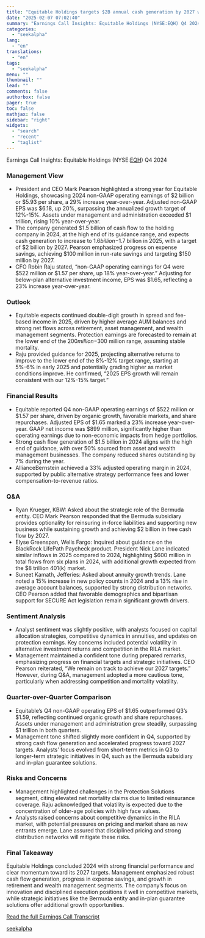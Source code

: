 ```yaml
---
title: "Equitable Holdings targets $2B annual cash generation by 2027 with $1.6B-$1.7B forecast for 2025"
date: "2025-02-07 07:02:40"
summary: "Earnings Call Insights: Equitable Holdings (NYSE:EQH) Q4 2024 Management View President and CEO Mark Pearson highlighted a strong year for Equitable Holdings, showcasing 2024 non-GAAP operating earnings of $2 billion or $5.93 per share, a 29% increase year-over-year. Adjusted non-GAAP EPS was $6.18, up 20%, surpassing the annualized growth target..."
categories:
  - "seekalpha"
lang:
  - "en"
translations:
  - "en"
tags:
  - "seekalpha"
menu: ""
thumbnail: ""
lead: ""
comments: false
authorbox: false
pager: true
toc: false
mathjax: false
sidebar: "right"
widgets:
  - "search"
  - "recent"
  - "taglist"
---
```


Earnings Call Insights: Equitable Holdings (NYSE:[EQH](https://seekingalpha.com/symbol/EQH "Equitable Holdings, Inc.")) Q4 2024

### Management View

* President and CEO Mark Pearson highlighted a strong year for Equitable Holdings, showcasing 2024 non-GAAP operating earnings of $2 billion or $5.93 per share, a 29% increase year-over-year. Adjusted non-GAAP EPS was $6.18, up 20%, surpassing the annualized growth target of 12%-15%. Assets under management and administration exceeded $1 trillion, rising 10% year-over-year.
* The company generated $1.5 billion of cash flow to the holding company in 2024, at the high end of its guidance range, and expects cash generation to increase to $1.6 billion-$1.7 billion in 2025, with a target of $2 billion by 2027. Pearson emphasized progress on expense savings, achieving $100 million in run-rate savings and targeting $150 million by 2027.
* CFO Robin Raju stated, “non-GAAP operating earnings for Q4 were $522 million or $1.57 per share, up 18% year-over-year.” Adjusting for below-plan alternative investment income, EPS was $1.65, reflecting a 23% increase year-over-year.

### Outlook

* Equitable expects continued double-digit growth in spread and fee-based income in 2025, driven by higher average AUM balances and strong net flows across retirement, asset management, and wealth management segments. Protection earnings are forecasted to remain at the lower end of the $200 million-$300 million range, assuming stable mortality.
* Raju provided guidance for 2025, projecting alternative returns to improve to the lower end of the 8%-12% target range, starting at 5%-6% in early 2025 and potentially grading higher as market conditions improve. He confirmed, “2025 EPS growth will remain consistent with our 12%-15% target.”

### Financial Results

* Equitable reported Q4 non-GAAP operating earnings of $522 million or $1.57 per share, driven by organic growth, favorable markets, and share repurchases. Adjusted EPS of $1.65 marked a 23% increase year-over-year. GAAP net income was $899 million, significantly higher than operating earnings due to non-economic impacts from hedge portfolios.
* Strong cash flow generation of $1.5 billion in 2024 aligns with the high end of guidance, with over 50% sourced from asset and wealth management businesses. The company reduced shares outstanding by 7% during the year.
* AllianceBernstein achieved a 33% adjusted operating margin in 2024, supported by public alternative strategy performance fees and lower compensation-to-revenue ratios.

### Q&A

* Ryan Krueger, KBW: Asked about the strategic role of the Bermuda entity. CEO Mark Pearson responded that the Bermuda subsidiary provides optionality for reinsuring in-force liabilities and supporting new business while sustaining growth and achieving $2 billion in free cash flow by 2027.
* Elyse Greenspan, Wells Fargo: Inquired about guidance on the BlackRock LifePath Paycheck product. President Nick Lane indicated similar inflows in 2025 compared to 2024, highlighting $600 million in total flows from six plans in 2024, with additional growth expected from the $8 trillion 401(k) market.
* Suneet Kamath, Jefferies: Asked about annuity growth trends. Lane noted a 15% increase in new policy counts in 2024 and a 13% rise in average account balances, supported by strong distribution networks. CEO Pearson added that favorable demographics and bipartisan support for SECURE Act legislation remain significant growth drivers.

### Sentiment Analysis

* Analyst sentiment was slightly positive, with analysts focused on capital allocation strategies, competitive dynamics in annuities, and updates on protection earnings. Key concerns included potential volatility in alternative investment returns and competition in the RILA market.
* Management maintained a confident tone during prepared remarks, emphasizing progress on financial targets and strategic initiatives. CEO Pearson reiterated, “We remain on track to achieve our 2027 targets.” However, during Q&A, management adopted a more cautious tone, particularly when addressing competition and mortality volatility.

### Quarter-over-Quarter Comparison

* Equitable’s Q4 non-GAAP operating EPS of $1.65 outperformed Q3’s $1.59, reflecting continued organic growth and share repurchases. Assets under management and administration grew steadily, surpassing $1 trillion in both quarters.
* Management tone shifted slightly more confident in Q4, supported by strong cash flow generation and accelerated progress toward 2027 targets. Analysts’ focus evolved from short-term metrics in Q3 to longer-term strategic initiatives in Q4, such as the Bermuda subsidiary and in-plan guarantee solutions.

### Risks and Concerns

* Management highlighted challenges in the Protection Solutions segment, citing elevated net mortality claims due to limited reinsurance coverage. Raju acknowledged that volatility is expected due to the concentration of older-age policies with high face values.
* Analysts raised concerns about competitive dynamics in the RILA market, with potential pressures on pricing and market share as new entrants emerge. Lane assured that disciplined pricing and strong distribution networks will mitigate these risks.

### Final Takeaway

Equitable Holdings concluded 2024 with strong financial performance and clear momentum toward its 2027 targets. Management emphasized robust cash flow generation, progress in expense savings, and growth in retirement and wealth management segments. The company’s focus on innovation and disciplined execution positions it well in competitive markets, while strategic initiatives like the Bermuda entity and in-plan guarantee solutions offer additional growth opportunities.

[Read the full Earnings Call Transcript](https://seekingalpha.com/symbol/EQH/earnings/transcripts)

[seekalpha](https://seekingalpha.com/news/4404962-equitable-holdings-targets-2b-annual-cash-generation-by-2027-with-1_6b-1_7b-forecast-for-2025)
